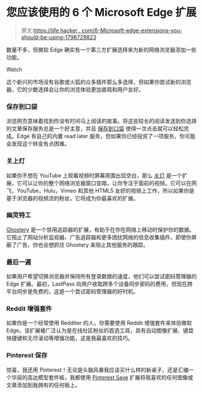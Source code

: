 # 您应该使用的 6 个 Microsoft Edge 扩展

> 原文:[https://life hacker . com/6-Microsoft-edge-extensions-you-should-be-using-1796729823](https://lifehacker.com/6-microsoft-edge-extensions-you-should-be-using-1796729823)

数量不多，但微软 Edge 确实有一个第三方扩展选择来为新的网络浏览器添加一些功能。

Watch

这个新兴的市场没有谷歌或火狐的众多插件那么多选择，但如果你尝试新的浏览器，它的少数选择会让你的浏览体验更加直观和用户友好。

### 保存到口袋

浏览网页意味着找到你没有时间马上阅读的故事。将这些较长的阅读发送到你选择的文章保存服务总是一个好主意，并且 [保存到口袋](https://www.microsoft.com/en-us/store/p/save-to-pocket/9nblggh4vlrr) 使得一次点击就可以轻松完成。Edge 有自己的内置 read later 服务，但如果你已经投资了一项服务，你可能会发现这个转变有点困难。

### 关上灯

如果你不想在 YouTube 上观看视频时屏幕周围出现空白，那么 [关灯](https://www.microsoft.com/en-us/store/p/turn-off-the-lights-for-microsoft-edge/9nblggh52lrr) 是一个扩展，它可以让你的整个网络浏览器窗口变暗，让你专注于面前的视频。它可以在网飞，YouTube，Hulu，Vimeo 和其他 HTML5 友好的视频上工作，所以如果你是基于浏览器的视频流的粉丝，它将成为你最喜欢的扩展。

### 幽灵特工

[Ghostery](https://www.microsoft.com/en-us/store/p/ghostery/9nblggh52ngz) 是一个禁用追踪器的扩展，有助于在你在网络上移动时保护你的数据。它阻止了网站分析监视器、广告追踪器和更多困扰网络的信息收集插件。即使你屏蔽了广告，你也会想抓住 Ghostery 来阻止其他服务的跟踪。

### 最后一遍

如果用户希望切换浏览器并保持所有登录数据的速度，他们可以尝试密码管理器的 Edge 扩展。最初，LastPass 向用户收取跨多个设备同步密码的费用，但现在跨平台同步是免费的，这是一个尝试密码管理器的好时机。

### Reddit 增强套件

如果你是一个经常使用 Redditor 的人，你需要使用 Reddit 增强套件来体验微软 Edge。该扩展被广泛认为是在线社区粉丝的首选工具，具有自动图像扩展、键盘快捷键和无尽滚动等增强功能，这是我最喜欢的技巧。

### Pinterest 保存

惊喜，我还用 Pinterest！无论是头脑风暴我应该买什么样的新桌子，还是汇编一个华丽的高达模型套件板，我都使用 [Pinterest Save](https://www.microsoft.com/en-us/store/p/pinterest-save-button/9nblggh4v89b) 扩展将我喜欢的任何图像或文章添加到我拥有的任何板上。
